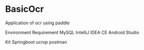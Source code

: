 # BasicOcr
Application of ocr using paddle

Environment Requirement
MySQL
IntelliJ IDEA CE
Android Studio

Kit
Springboot
ucrop
postman
